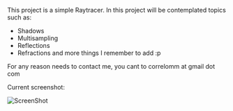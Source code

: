 This project is a simple Raytracer. 
In this project will be contemplated topics such as:
- Shadows
- Multisampling
- Reflections
- Refractions
 and more things I remember to add :p

For any reason needs to contact me, you cant to correlomm at gmail dot com

Current screenshot:

![ScreenShot](https://raw.github.com/mmcorrelo/RayTracer/dev/screenshot.bmp)
